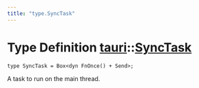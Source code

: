 ```yaml
---
title: "type.SyncTask"
---
```


# Type Definition [tauri](/docs/api/rust/tauri/index.html)::​[SyncTask](/docs/api/rust/tauri/)

    type SyncTask = Box<dyn FnOnce() + Send>;

A task to run on the main thread.
